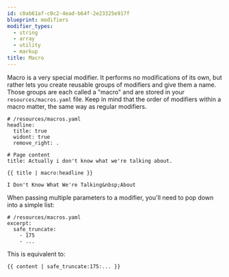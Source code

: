 ```yaml
---
id: c0ab61af-c0c2-4ead-b64f-2e23325e917f
blueprint: modifiers
modifier_types:
  - string
  - array
  - utility
  - markup
title: Macro
---
```

Macro is a very special modifier. It performs no modifications of its own, but rather lets you create reusable groups of modifiers and give them a name. Those groups are each called a "macro" and are stored in your `resources/macros.yaml` file. Keep in mind that the order of modifiers within a macro matter, the same way as regular modifiers.


```.language-yaml
# /resources/macros.yaml
headline:
  title: true
  widont: true
  remove_right: .

# Page content
title: Actually i don't know what we're talking about.
```

```
{{ title | macro:headline }}
```

```.language-output
I Don't Know What We're Talking&nbsp;About
```

When passing multiple parameters to a modifier, you'll need to pop down into a simple list:

```.language-yaml
# /resources/macros.yaml
excerpt:
  safe_truncate:
    - 175
    - ...
```

This is equivalent to:

```
{{ content | safe_truncate:175:... }}
```
